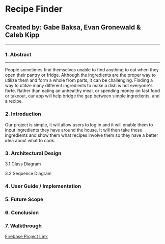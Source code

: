 # **Recipe Finder**
## Created by: Gabe Baksa, Evan Gronewald & Caleb Kipp
___
### 1. Abstract
___
People sometimes find themselves unable to find anything to eat when they open their pantry or fridge. Although the ingredients are the proper way to utilize them and form a whole from parts, it can be challenging. Finding a way to utilize many different ingredients to make a dish is not everyone's forte. Rather than eating an unhealthy meal, or spending money on fast food or takeout, our app will help bridge the gap between simple ingredients, and a recipe.
### 2. Introduction
Our project is simple, it will allow users to log in and it will enable them to input ingredients they have around the house. It will then take  those ingredients and show them what recipes involve them so they have a better idea about what to cook.
### 3. Architectural Design
3.1 Class Diagram

3.2 Sequence Diagram
### 4. User Guide / Implementation
### 5. Future Scope
### 6. Conclusion
### 7. Walkthrough

[Firebase Project Link](https://console.firebase.google.com/u/0/project/recipeapp-98710/overview?utm_source=welcome&utm_medium=email&utm_campaign=welcome_2021_CTA_A)

